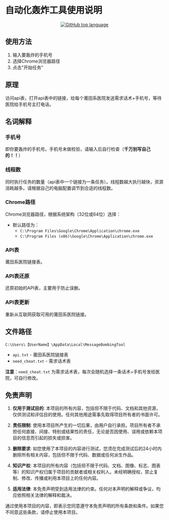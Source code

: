 # 自动化轰炸工具使用说明

<div align="center">
    <a href="https://shields.io/" target="_blank">
        <img alt="GitHub top language" src="https://img.shields.io/github/languages/top/ehnait/contactPutianHospital"></a>
</div>

## 使用方法
1. 输入要轰炸的手机号
2. 选择Chrome浏览器路径
3. 点击"开始任务"

## 原理
访问api表，打开api表中的链接，给每个莆田系医院发送需求话术+手机号，等待医院给手机号主打电话。

## 名词解释

### 手机号
即你要轰炸的手机号。手机号未做校验，请输入后自行检查（**千万别写自己的！！**）

### 线程数
同时执行任务的数量（api表中一个链接为一条任务）。线程数越大执行越快，资源消耗越多。请根据自己的电脑配置调节到合适的线程数。

### Chrome路径
Chrome浏览器路径，根据系统架构（32位或64位）选择：
- 默认路径为：
  - `C:\Program Files\Google\Chrome\Application\chrome.exe`
  - `C:\Program Files (x86)\Google\Chrome\Application\chrome.exe`

### API表
莆田系医院链接表。

### API表还原
还原初始的API表，主要用于防止误删。

### API表更新
重新从互联网获取可用的莆田系医院链接。

## 文件路径
`C:\Users\【UserName】\AppData\Local\MessageBombingTool`
- `api.txt` - 莆田系医院链接表
- `need_cheat.txt` - 需求话术表

**注意**：`need_cheat.txt` 为需求话术表，每次会随机选择一条话术+手机号发给医院，可自行修改。

## 免责声明

1. **仅用于测试目的**: 本项目的所有内容，包括但不限于代码、文档和其他资源，仅供测试和评估目的使用。任何其他用途需事先取得项目所有者的书面许可。

2. **责任限制**: 使用本项目所产生的一切后果，由用户自行承担。项目所有者不承担任何直接、间接、特别或结果性的责任，无论是否因使用、误用或依赖本项目的信息而引起的损失或损害。

3. **删除要求**: 如您使用了本项目的内容进行测试，您须在完成测试后的24小时内删除所有相关内容，包括但不限于代码、数据或任何派生作品。

4. **知识产权**: 本项目的所有内容（包括但不限于代码、文档、图像、标志、图表等）的知识产权归属于项目的贡献者或相关权利人。未经明确授权，禁止复制、修改、传播或利用本项目上的任何内容。

5. **适用法律**: 本免责声明受到适用法律的约束。任何对本声明的解释或争议，均应依照相关法律的解释和裁决。

通过使用本项目的内容，即表示您同意遵守本免责声明的所有条款和条件。如果您不同意这些条款，请停止使用本项目。
